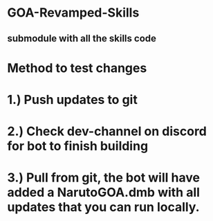 # GOA-Revamped-Skills
submodule with all the skills code
---

# Method to test changes

# 1.) Push updates to git

# 2.) Check dev-channel on discord for bot to finish building

# 3.) Pull from git, the bot will have added a NarutoGOA.dmb with all updates that you can run locally.

